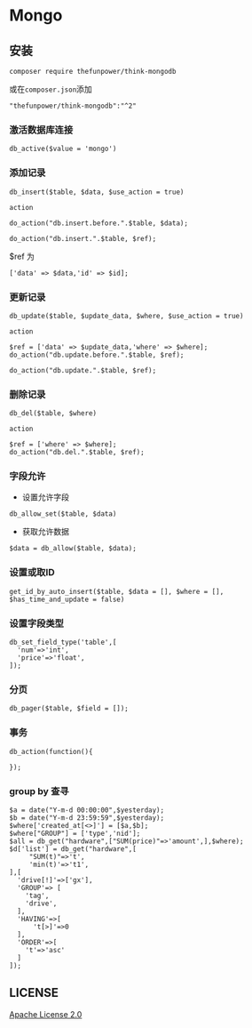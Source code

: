 # Mongo
  

## 安装

~~~
composer require thefunpower/think-mongodb
~~~

或在`composer.json`添加 

~~~
"thefunpower/think-mongodb":"^2"
~~~


### 激活数据库连接

~~~
db_active($value = 'mongo')
~~~

### 添加记录

~~~
db_insert($table, $data, $use_action = true)
~~~

`action`

~~~
do_action("db.insert.before.".$table, $data);
~~~

~~~
do_action("db.insert.".$table, $ref);
~~~

$ref 为 
~~~
['data' => $data,'id' => $id];
~~~



### 更新记录

~~~
db_update($table, $update_data, $where, $use_action = true)
~~~

`action`

~~~
$ref = ['data' => $update_data,'where' => $where];
do_action("db.update.before.".$table, $ref);

do_action("db.update.".$table, $ref);
~~~

### 删除记录

~~~
db_del($table, $where)
~~~

`action`

~~~
$ref = ['where' => $where];
do_action("db.del.".$table, $ref);
~~~

### 字段允许

- 设置允许字段

~~~
db_allow_set($table, $data)
~~~

- 获取允许数据

~~~
$data = db_allow($table, $data);
~~~

### 设置或取ID

~~~
get_id_by_auto_insert($table, $data = [], $where = [], $has_time_and_update = false)
~~~



### 设置字段类型
~~~
db_set_field_type('table',[
  'num'=>'int',
  'price'=>'float',
]);
~~~

### 分页

~~~
db_pager($table, $field = []);

~~~

### 事务

~~~
db_action(function(){

});
~~~

### group by 查寻

~~~
$a = date("Y-m-d 00:00:00",$yesterday);
$b = date("Y-m-d 23:59:59",$yesterday);
$where['created_at[<>]'] = [$a,$b];
$where["GROUP"] = ['type','nid'];
$all = db_get("hardware",["SUM(price)"=>'amount',],$where);
$d['list'] = db_get("hardware",[
     "SUM(t)"=>'t',
     'min(t)'=>'t1',
],[
  'drive[!]'=>['gx'],
  'GROUP'=> [
    'tag',
    'drive',
  ],
  'HAVING'=>[
      't[>]'=>0
  ],
  'ORDER'=>[
    't'=>'asc'
  ]
]);
~~~




## LICENSE

[Apache License 2.0](LICENSE)

